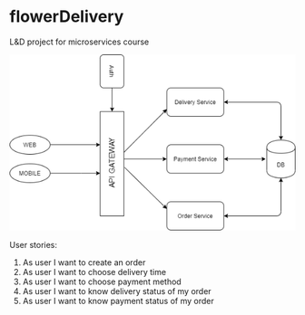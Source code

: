 # flowerDelivery

L&D project for microservices course

![](images/Diagram.png)


User stories:
1) As user I want to create an order
2) As user I want to choose delivery time
3) As user I want to choose payment method
4) As user I want to know delivery status of my order
5) As user I want to know payment status of my order